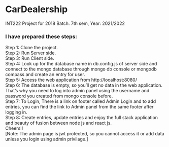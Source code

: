 # CarDealership
INT222 Project for 2018 Batch. 7th sem, Year: 2021/2022

### I have prepared these steps:
Step 1: Clone the project.<br />
Step 2: Run Server side.<br />
Step 3: Run Client side.<br />
Step 4: Look up for the database name in db.config.js of server side
and connect to the mongo database through mongo db console or
mongodb compass and create an entry for user.<br />
Step 5: Access the web application from http://localhost:8080/<br />
Step 6: The database is empty, so you’ll get no data in the web
application. That’s why you need to log into admin panel using the
username and password you created from mongo console before.<br />
Step 7: To Login, There is a link on footer called Admin Login and
to add entries, you can find the link to Admin panel from the same
footer after logging in.<br />
Step 8: Create entries, update entries and enjoy the full stack
application and beauty of fusion between node js and react js.<br />
Cheers!!<br />
[Note: The admin page is jwt protected, so you cannot access it or
add data unless you login using admin privilage.]
